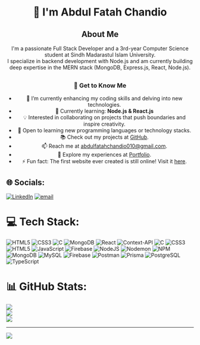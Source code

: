 <p align="center">
  <h1 align="center">💫 I'm Abdul Fatah Chandio</h1>
</p>

<!-- Introduction -->
<section>
  <h2 align="center">About Me</h2>
  <p align="center">
    I'm a passionate Full Stack Developer and a 3rd-year Computer Science student at Sindh Madarastul Islam University.<br>
    I specialize in backend development with Node.js and am currently building deep expertise in the MERN stack (MongoDB, Express.js, React, Node.js).
  </p>
</section>

<!-- Get to Know Me -->
<section style="margin-top: 30px;">
  <h3 align="center">🚀 Get to Know Me</h3>
  <ul align="center">
    <li>🚀 I’m currently enhancing my coding skills and delving into new technologies.</li>
    <li>🌱 Currently learning: <strong>Node.js & React.js</strong></li>
    <li>💡 Interested in collaborating on projects that push boundaries and inspire creativity.</li>
    <li>🤝 Open to learning new programming languages or technology stacks.</li>
    <li>📚 Check out my projects at <a href="https://github.com/AbdulFatahChandio/AbdulFatahChandio">GitHub</a>.</li>
    <li>📫 Reach me at <a href="mailto:abdulfatahchandio010@gmail.com">abdulfatahchandio010@gmail.com</a>.</li>
    <li>📄 Explore my experiences at <a href="https://abdul-fatah-chandio.vercel.app/">Portfolio</a>.</li>
    <li>⚡ Fun fact: The first website ever created is still online! Visit it <a href="https://afc-food.vercel.app/">here</a>.</li>
  </ul>
</section>


## 🌐 Socials:
[![LinkedIn](https://img.shields.io/badge/LinkedIn-%230077B5.svg?logo=linkedin&logoColor=white)](https://linkedin.com/in/https://www.linkedin.com/in/abdul-fatah-chandio-1b7112322/)  [![email](https://img.shields.io/badge/Email-D14836?logo=gmail&logoColor=white)](mailto:abdulfatahchandio010@gmail.com) 

# 💻 Tech Stack:
![HTML5](https://img.shields.io/badge/html5-%23E34F26.svg?style=for-the-badge&logo=html5&logoColor=white) ![CSS3](https://img.shields.io/badge/css3-%231572B6.svg?style=for-the-badge&logo=css3&logoColor=white) ![C](https://img.shields.io/badge/c-%2300599C.svg?style=for-the-badge&logo=c&logoColor=white) ![MongoDB](https://img.shields.io/badge/MongoDB-%234ea94b.svg?style=for-the-badge&logo=mongodb&logoColor=white) ![React](https://img.shields.io/badge/react-%2320232a.svg?style=for-the-badge&logo=react&logoColor=%2361DAFB) ![Context-API](https://img.shields.io/badge/Context--Api-000000?style=for-the-badge&logo=react) ![C](https://img.shields.io/badge/c-%2300599C.svg?style=for-the-badge&logo=c&logoColor=white) ![CSS3](https://img.shields.io/badge/css3-%231572B6.svg?style=for-the-badge&logo=css3&logoColor=white) ![HTML5](https://img.shields.io/badge/html5-%23E34F26.svg?style=for-the-badge&logo=html5&logoColor=white) ![JavaScript](https://img.shields.io/badge/javascript-%23323330.svg?style=for-the-badge&logo=javascript&logoColor=%23F7DF1E) ![Firebase](https://img.shields.io/badge/firebase-%23039BE5.svg?style=for-the-badge&logo=firebase) ![NodeJS](https://img.shields.io/badge/node.js-6DA55F?style=for-the-badge&logo=node.js&logoColor=white) ![Nodemon](https://img.shields.io/badge/NODEMON-%23323330.svg?style=for-the-badge&logo=nodemon&logoColor=%BBDEAD) ![NPM](https://img.shields.io/badge/NPM-%23CB3837.svg?style=for-the-badge&logo=npm&logoColor=white) ![MongoDB](https://img.shields.io/badge/MongoDB-%234ea94b.svg?style=for-the-badge&logo=mongodb&logoColor=white) ![MySQL](https://img.shields.io/badge/mysql-4479A1.svg?style=for-the-badge&logo=mysql&logoColor=white) ![Firebase](https://img.shields.io/badge/firebase-a08021?style=for-the-badge&logo=firebase&logoColor=ffcd34) ![Postman](https://img.shields.io/badge/Postman-FF6C37?style=for-the-badge&logo=postman&logoColor=white) ![Prisma](https://img.shields.io/badge/Prisma-2D3748?style=for-the-badge&logo=prisma&logoColor=white) ![PostgreSQL](https://img.shields.io/badge/PostgreSQL-4169E1?style=for-the-badge&logo=postgresql&logoColor=white) ![TypeScript](https://img.shields.io/badge/TypeScript-3178C6?style=for-the-badge&logo=typescript&logoColor=white) 






# 📊 GitHub Stats:
![](https://github-readme-stats.vercel.app/api?username=AbdulFatahChandio&theme=dark&hide_border=false&include_all_commits=false&count_private=false)<br/>
![](https://nirzak-streak-stats.vercel.app/?user=AbdulFatahChandio&theme=dark&hide_border=false)<br/>
![](https://github-readme-stats.vercel.app/api/top-langs/?username=AbdulFatahChandio&theme=dark&hide_border=false&include_all_commits=false&count_private=false&layout=compact)

---
[![](https://visitcount.itsvg.in/api?id=AbdulFatahChandio&icon=0&color=0)](https://visitcount.itsvg.in)

